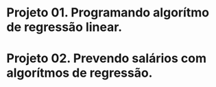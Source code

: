 # Projeto 01. Programando algorítmo de regressão linear.



# Projeto 02. Prevendo salários com algorítmos de regressão.
